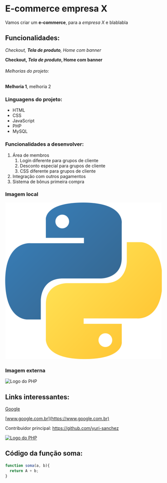 # E-commerce empresa X

Vamos criar um **e-commerce**, para a *empresa X* e blablabla

## Funcionalidades:

_Checkout, **Tela de produto**, Home com banner_ 

**Checkout, _Tela de produto_, Home com banner** 

###### Melhorias do projeto: 

__Melhoria 1__, melhoria 2

### Linguagens do projeto:

* HTML
* CSS
* JavaScript
* PHP
* MySQL

### Funcionalidades a desenvolver:

1. Área de membros
    1. Login diferente para grupos de cliente
    2. Desconto especial para grupos de cliente
    3. CSS diferente para grupos de cliente
2. Integração com outros pagamentos
3. Sistema de bônus primeira compra

### Imagem local

![Logo do Python](img/python.png)

### Imagem externa

![Logo do PHP](https://upload.wikimedia.org/wikipedia/commons/2/27/PHP-logo.svg)

## Links interessantes:

[Google](https://www.google.com.br)

[www.google.com.br](https://www.google.com.br)

Contribuidor principal: https://github.com/yuri-sanchez

[![Logo do PHP](https://upload.wikimedia.org/wikipedia/commons/2/27/PHP-logo.svg)](https://www.github.com/yuri-sanchez)

## Código da função soma:

```javascript
function soma(a, b){
  return A + b;
}
```